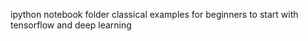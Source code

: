 ipython notebook folder
classical examples for beginners to start with tensorflow and deep learning
